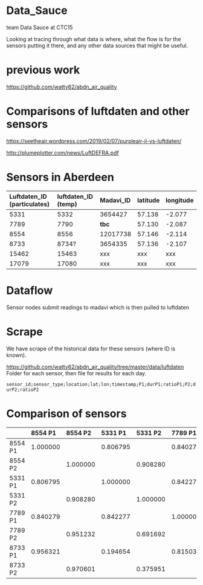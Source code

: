 # Data_Sauce
team Data Sauce at CTC15

Looking at tracing through what data is where, what the flow is for the sensors putting it there, and any other data sources that might be useful. 

# previous work

https://github.com/watty62/abdn_air_quality

# Comparisons of luftdaten and other sensors

https://seetheair.wordpress.com/2019/02/07/purpleair-ii-vs-luftdaten/

http://plumeplotter.com/news/LuftDEFRA.pdf

# Sensors in Aberdeen

| Luftdaten_ID (particulates)| luftdaten_ID (temp)| Madavi_ID |latitude| longitude|
| :------ |:----------|:----------|:--------|:--------|
| 5331    | 5332 |3654427   |57.138  |-2.077   |
| 7789    | 7790 | **tbc**   |57.130  |-2.087   |
| 8554    | 8556 | 12017738  |57.146  |-2.114   |
| 8733    | 8734? | 3654335   |57.136  |-2.107   |
| 15462   |  15463 | xxx  | xxx  |  xxx |
| 17079   |  17080 | xxx  | xxx  | xxx  |

# Dataflow

Sensor nodes submit readings to madavi which is then pulled to luftdaten 

# Scrape

We have scrape of the historical data for these sensors (where ID is known). 

https://github.com/watty62/abdn_air_quality/tree/master/data/luftdaten
Folder for each sensor, then file for results for each day.

 `sensor_id;sensor_type;location;lat;lon;timestamp;P1;durP1;ratioP1;P2;durP2;ratioP2`

# Comparison of sensors

|       | 8554 P1 |  8554 P2 |  5331 P1 |  5331 P2 |  7789 P1 |  7789 P2 |  8733 P1 |  8733 P2 |
| :------ |:----------|:--------|:--------| :------ |:----------|:--------|:--------|:--------|
| 8554 P1  | 1.000000  |           | 0.806795  |           | 0.840279  |           | 0.956321 |          | 
| 8554 P2  |           | 1.000000  |           | 0.908280  |           | 0.951232  |          | 0.970601 | 
| 5331 P1  | 0.806795  |           | 1.000000  |           | 0.842277  |           | 0.194654 |          | 
| 5331 P2  |           | 0.908280  |           | 1.000000  |           | 0.691692  |          | 0.375951 | 
| 7789 P1  | 0.840279  |           | 0.842277  |           | 1.000000  |           | 0.815039 |          | 
| 7789 P2  |           | 0.951232  |           | 0.691692  |           | 1.000000  |          | 0.929308 | 
| 8733 P1  | 0.956321  |           | 0.194654  |           | 0.815039  |           | 1.000000 |          | 
| 8733 P2  |           | 0.970601  |           | 0.375951  |           | 0.929308  |          | 1.000000 | 
